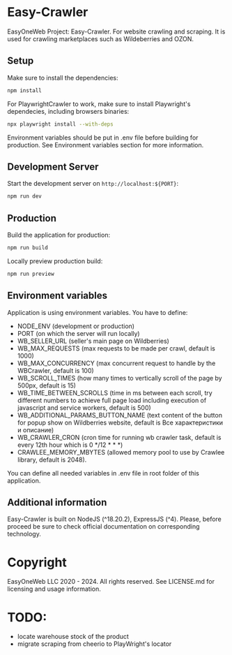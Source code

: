# Easy-Crawler
EasyOneWeb Project: Easy-Crawler. For website crawling and scraping. It is used for crawling marketplaces such as Wildeberries and OZON.

## Setup

Make sure to install the dependencies:

```bash
npm install
```

For PlaywrightCrawler to work, make sure to install Playwright's dependecies, including browsers binaries:

```bash
npx playwright install --with-deps
```

Environment variables should be put in .env file before building for production. See Environment variables section for more information.

## Development Server

Start the development server on `http://localhost:${PORT}`:

```bash
npm run dev
```

## Production

Build the application for production:

```bash
npm run build
```

Locally preview production build:

```bash
npm run preview
```

## Environment variables

Application is using environment variables. You have to define:
- NODE_ENV (development or production)
- PORT (on which the server will run locally)
- WB_SELLER_URL (seller's main page on Wildberries)
- WB_MAX_REQUESTS (max requests to be made per crawl, default is 1000)
- WB_MAX_CONCURRENCY (max concurrent request to handle by the WBCrawler, default is 100)
- WB_SCROLL_TIMES (how many times to vertically scroll of the page by 500px, default is 15)
- WB_TIME_BETWEEN_SCROLLS (time in ms between each scroll, try different numbers to achieve full page load including execution of javascript and service workers, default is 500)
- WB_ADDITIONAL_PARAMS_BUTTON_NAME (text content of the button for popup show on Wildberries website, default is Все характеристики и описание)
- WB_CRAWLER_CRON (cron time for running wb crawler task, default is every 12th hour which is 0 */12 * * *)
- CRAWLEE_MEMORY_MBYTES (allowed memory pool to use by Crawlee library, default is 2048).

You can define all needed variables in .env file in root folder of this application.

## Additional information

Easy-Crawler is built on NodeJS (^18.20.2), ExpressJS (^4). Please, before proceed be sure to check official documentation on corresponding technology.

# Copyright

EasyOneWeb LLC 2020 - 2024. All rights reserved. See LICENSE.md for licensing and usage information.

# TODO:
- locate warehouse stock of the product
- migrate scraping from cheerio to PlayWright's locator
